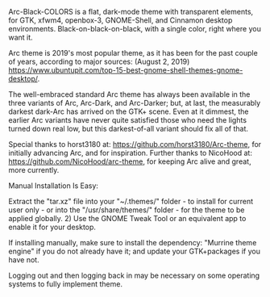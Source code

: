 Arc-Black-COLORS is a flat, dark-mode theme with transparent elements, for GTK, xfwm4, openbox-3, GNOME-Shell, and Cinnamon desktop environments. Black-on-black-on-black, with a single color, right where you want it. 

Arc theme is 2019's most popular theme, as it has been for the past couple of years, according to major sources: (August 2, 2019) https://www.ubuntupit.com/top-15-best-gnome-shell-themes-gnome-desktop/.

The well-embraced standard Arc theme has always been available in the three variants of Arc, Arc-Dark, and Arc-Darker; but, at last, the measurably darkest dark-Arc has arrived on the GTK+ scene. Even at it dimmest, the earlier Arc variants have never quite satisfied those who need the lights turned down real low, but this darkest-of-all variant should fix all of that.


Special thanks to horst3180 at: https://github.com/horst3180/Arc-theme, for initially advancing Arc, and for inspiration. Further thanks to NicoHood at: https://github.com/NicoHood/arc-theme, for keeping Arc alive and great, more currently.


Manual Installation Is Easy:

Extract the "tar.xz" file into your "~/.themes/" folder - to install for current user only - or into the "/usr/share/themes/" folder - for the theme to be applied globally. 2) Use the GNOME Tweak Tool or an equivalent app to enable it for your desktop.

If installing manually, make sure to install the dependency: "Murrine theme engine" if you do not already have it; and update your GTK+packages if you have not.

Logging out and then logging back in may be necessary on some operating systems to fully implement theme.
